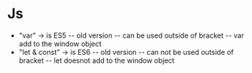# Js
- "var" -> is ES5 -- old version
-- can be used outside of bracket
-- var add to the window object
- "let & const" -> is ES6 -- old version
-- can not be used outside of bracket
-- let doesnot add to the window object